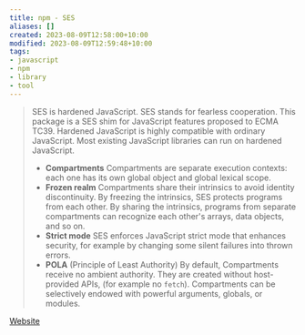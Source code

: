 ```yaml
---
title: npm - SES
aliases: []
created: 2023-08-09T12:58:00+10:00
modified: 2023-08-09T12:59:48+10:00
tags:
- javascript
- npm
- library
- tool
---
```


> SES is hardened JavaScript. SES stands for fearless cooperation. This package is a SES shim for JavaScript features proposed to ECMA TC39. Hardened JavaScript is highly compatible with ordinary JavaScript. Most existing JavaScript libraries can run on hardened JavaScript.
> - **Compartments** Compartments are separate execution contexts: each one has its own global object and global lexical scope.
> - **Frozen realm** Compartments share their intrinsics to avoid identity discontinuity. By freezing the intrinsics, SES protects programs from each other. By sharing the intrinsics, programs from separate compartments can recognize each other's arrays, data objects, and so on.
> - **Strict mode** SES enforces JavaScript strict mode that enhances security, for example by changing some silent failures into thrown errors.
> - **POLA** (Principle of Least Authority) By default, Compartments receive no ambient authority. They are created without host-provided APIs, (for example no `fetch`). Compartments can be selectively endowed with powerful arguments, globals, or modules.

[Website](https://www.npmjs.com/package/ses)
